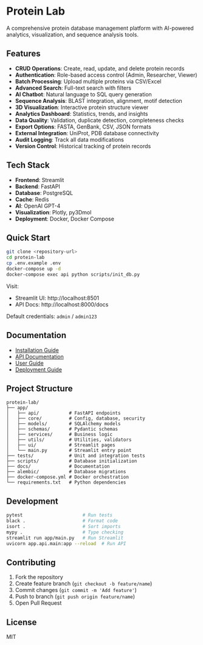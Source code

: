 # Protein Lab

A comprehensive protein database management platform with AI-powered analytics, visualization, and sequence analysis tools.

## Features

- **CRUD Operations**: Create, read, update, and delete protein records
- **Authentication**: Role-based access control (Admin, Researcher, Viewer)
- **Batch Processing**: Upload multiple proteins via CSV/Excel
- **Advanced Search**: Full-text search with filters
- **AI Chatbot**: Natural language to SQL query generation
- **Sequence Analysis**: BLAST integration, alignment, motif detection
- **3D Visualization**: Interactive protein structure viewer
- **Analytics Dashboard**: Statistics, trends, and insights
- **Data Quality**: Validation, duplicate detection, completeness checks
- **Export Options**: FASTA, GenBank, CSV, JSON formats
- **External Integration**: UniProt, PDB database connectivity
- **Audit Logging**: Track all data modifications
- **Version Control**: Historical tracking of protein records

## Tech Stack

- **Frontend**: Streamlit
- **Backend**: FastAPI
- **Database**: PostgreSQL
- **Cache**: Redis
- **AI**: OpenAI GPT-4
- **Visualization**: Plotly, py3Dmol
- **Deployment**: Docker, Docker Compose

## Quick Start

```bash
git clone <repository-url>
cd protein-lab
cp .env.example .env
docker-compose up -d
docker-compose exec api python scripts/init_db.py
```

Visit:
- Streamlit UI: http://localhost:8501
- API Docs: http://localhost:8000/docs

Default credentials: `admin` / `admin123`

## Documentation

- [Installation Guide](docs/INSTALLATION.md)
- [API Documentation](docs/API.md)
- [User Guide](docs/USER_GUIDE.md)
- [Deployment Guide](docs/DEPLOYMENT.md)

## Project Structure

```
protein-lab/
├── app/
│   ├── api/           # FastAPI endpoints
│   ├── core/          # Config, database, security
│   ├── models/        # SQLAlchemy models
│   ├── schemas/       # Pydantic schemas
│   ├── services/      # Business logic
│   ├── utils/         # Utilities, validators
│   ├── ui/            # Streamlit pages
│   └── main.py        # Streamlit entry point
├── tests/             # Unit and integration tests
├── scripts/           # Database initialization
├── docs/              # Documentation
├── alembic/           # Database migrations
├── docker-compose.yml # Docker orchestration
└── requirements.txt   # Python dependencies
```

## Development

```bash
pytest                      # Run tests
black .                     # Format code
isort .                     # Sort imports
mypy .                      # Type checking
streamlit run app/main.py   # Run Streamlit
uvicorn app.api.main:app --reload  # Run API
```

## Contributing

1. Fork the repository
2. Create feature branch (`git checkout -b feature/name`)
3. Commit changes (`git commit -m 'Add feature'`)
4. Push to branch (`git push origin feature/name`)
5. Open Pull Request

## License

MIT
